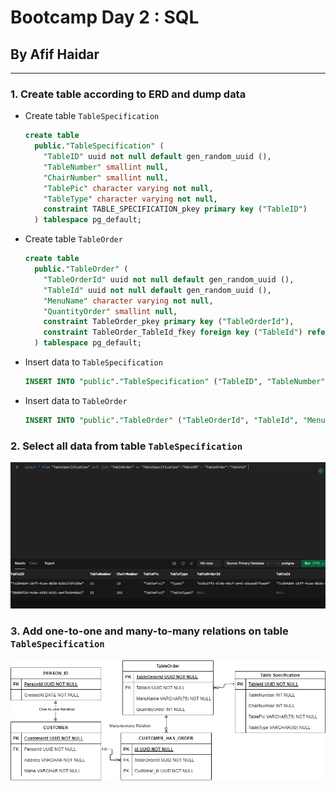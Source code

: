 # Bootcamp Day 2 : SQL

## By Afif Haidar

---

### 1. Create table according to ERD and dump data

- Create table `TableSpecification`

  ```sql
  create table
    public."TableSpecification" (
      "TableID" uuid not null default gen_random_uuid (),
      "TableNumber" smallint null,
      "ChairNumber" smallint null,
      "TablePic" character varying not null,
      "TableType" character varying not null,
      constraint TABLE_SPECIFICATION_pkey primary key ("TableID")
    ) tablespace pg_default;
  ```

- Create table `TableOrder`

  ```sql
  create table
    public."TableOrder" (
      "TableOrderId" uuid not null default gen_random_uuid (),
      "TableId" uuid not null default gen_random_uuid (),
      "MenuName" character varying not null,
      "QuantityOrder" smallint null,
      constraint TableOrder_pkey primary key ("TableOrderId"),
      constraint TableOrder_TableId_fkey foreign key ("TableId") references "TableSpecification" ("TableID")
    ) tablespace pg_default;

  ```
- Insert data to `TableSpecification`
  
  ```sql
  INSERT INTO "public"."TableSpecification" ("TableID", "TableNumber", "ChairNumber", "TablePic", "TableType") VALUES ('3b089f2d-4c0e-4283-b231-ae47bcb448a2', '22', '331', 'TablePic2', 'TableType2'), ('7c304dd4-1bff-41ae-8b38-629137dfc59e', '11', '13', 'TablePic1', 'Type1');

  ```
- Insert data to `TableOrder`
  
  ```sql
  INSERT INTO "public"."TableOrder" ("TableOrderId", "TableId", "MenuName", "QuantityOrder") VALUES ('e10c2ff1-67eb-49cf-a441-d3cea87faad4', '7c304dd4-1bff-41ae-8b38-629137dfc59e', 'Menu1', '21');
  ```

### 2. Select all data from table `TableSpecification` 
<!-- attach image -->
![TableSpecification](./img-sql.png)

### 3. Add one-to-one and many-to-many relations on table `TableSpecification`
![TableSpecification](./ERD.png)